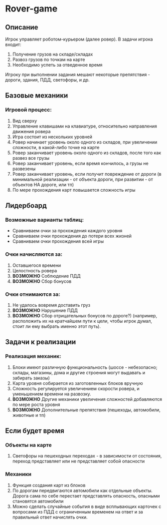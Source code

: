 # Rover-game

## Описание

Игрок управляет роботом-курьером (далее ровер). В задачи игрока входит:

1. Получение грузов на складе/складах
2. Развоз грузов по точкам на карте
3. Необходимо успеть за отведенное время

Игроку при выполнении задания мешают некоторые препятствия - дороги, здания, ПДД, светофоры, и др.

## Базовые механики

### Игровой процесс:

1. Вид сверху
2. Управление клавишами на клавиатуре, относительно направления движения ровера
3. Игра состоит из нескольких уровней
4. Ровер начинает уровень около одного из складов, при увеличении сложности, в какой-либо точке на карте
5. Ровер заканчивает уровень около одного из складов, после того как развез все грузы
6. Ровер заканчивает уровень, если время кончилось, а грузы не развезены
7. Ровер заканчивает уровень, если получит повреждение от дороги (в минимальной реализации - от объекта дороги, при развитии - от объектов НА дороге, или тп)
8. По мере прохождения карт повышается сложность игры

## Лидербоард

### Возможные варианты таблиц:

- Сравниваем очки за прохождения каждого уровня
- Сравниваем очки прохождения до потери всех жизней
- Сравниваем очки прохождения всей игры

### Очки начисляются за:

1. Оставшегося времени
2. Целостность ровера
3. **ВОЗМОЖНО** Соблюдение ПДД
4. **ВОЗМОЖНО** Сбор бонусов

### Очки отнимаются за:

1. Не удалось вовремя доставить груз
2. **ВОЗМОЖНО** Нарушение ПДД
3. **ВОЗМОЖНО** Сбор отрицательных бонусов по дороге?) (например, расположить их на кратчайшем пути к цели, чтобы игрок думал, стоит ли ему выбрать именно этот путь).

## Задачи к реализации

### Реализация механик:

1. Блоки имеют различную функциональность (шоссе - небезопасно; склады, магазины, дома и другие строения могут выдавать и забирать заказы)
2. Карта уровня собирается из заготовленных блоков вручную
3. Сложность регулируется увеличением скорости ровера, и уменьшением времени на развозку.
4. **ВОЗМОЖНО** Другие механики увеличения сложностей добавляются по мере роста уровня
5. **ВОЗМОЖНО** Дополнительные препятствия (пешеходы, автомобили, животные и тп)

## Если будет время

### Объекты на карте

1. Светофоры на пешеходных переходах - в зависимости от состояния, переход представляет или не представляет собой опасности

### Механики

1. Функция создания карт из блоков
2. По дорогам передвигаются автомобили как отдельные объекты. Дорога сама по себе перестает представлять опасность, опасными становятся автомобили
3. Можно сделать случайные события в виде всплывающих карточек с вопросами из ПДД с ограниченным временем на ответ и за правильный ответ начислять очки.

